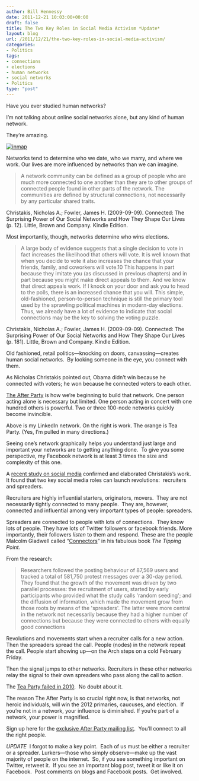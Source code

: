 ```yaml
---
author: Bill Hennessy
date: 2011-12-21 10:03:00+00:00
draft: false
title: The Two Key Roles in Social Media Activism *Update*
layout: blog
url: /2011/12/21/the-two-key-roles-in-social-media-activism/
categories:
- Politics
tags:
- connections
- elections
- human networks
- social networks
- Politics
type: "post"
---
```


Have you ever studied human networks?

I’m not talking about online social networks alone, but any kind of human network.

They’re amazing.

[![inmap](https://hennessysview.com/wp-content/uploads/2011/12/inmap_thumb.gif)
](https://hennessysview.com/wp-content/uploads/2011/12/inmap.gif)

Networks tend to determine who we date, who we marry, and where we work. Our lives are more influenced by networks than we can imagine.



> A network community can be defined as a group of people who are much more connected to one another than they are to other groups of connected people found in other parts of the network. The communities are defined by structural connections, not necessarily by any particular shared traits.

Christakis, Nicholas A.; Fowler, James H. (2009-09-09). Connected: The Surprising Power of Our Social Networks and How They Shape Our Lives (p. 12). Little, Brown and Company. Kindle Edition.



Most importantly, though, networks determine who wins elections.



> A large body of evidence suggests that a single decision to vote in fact increases the likelihood that others will vote. It is well known that when you decide to vote it also increases the chance that your friends, family, and coworkers will vote.10 This happens in part because they imitate you (as discussed in previous chapters) and in part because you might make direct appeals to them. And we know that direct appeals work. If I knock on your door and ask you to head to the polls, there is an increased chance that you will. This simple, old-fashioned, person-to-person technique is still the primary tool used by the sprawling political machines in modern-day elections. Thus, we already have a lot of evidence to indicate that social connections may be the key to solving the voting puzzle.

Christakis, Nicholas A.; Fowler, James H. (2009-09-09). Connected: The Surprising Power of Our Social Networks and How They Shape Our Lives (p. 181). Little, Brown and Company. Kindle Edition.



Old fashioned, retail politics—knocking on doors, canvassing—creates human social networks.  By looking someone in the eye, you connect with them.

As Nicholas Christakis pointed out, Obama didn’t win because he connected with voters; he won because he connected voters to each other.

[The After Party](https://stlouisteaparty.com/category/the-after-party/) is how we’re beginning to build that network. One person acting alone is necessary but limited. One person acting in concert with one hundred others is powerful. Two or three 100-node networks quickly become invincible.

Above is my LinkedIn network. On the right is work. The orange is Tea Party. (Yes, I’m pulled in many directions.)

Seeing one’s network graphically helps you understand just large and important your networks are to getting anything done.  To give you some perspective, my Facebook network is at least 3 times the size and complexity of this one.

A [recent study on social media](https://www.sciencedaily.com/releases/2011/12/111220194345.htm) confirmed and elaborated Christakis’s work. It found that two key social media roles can launch revolutions:  recruiters and spreaders.

Recruiters are highly influential starters, originators, movers.  They are not necessarily tightly connected to many people.  They are, however, connected and influential among very important types of people: spreaders.

Spreaders are connected to people with lots of connections.  They know lots of people. They have lots of Twitter followers or facebook friends. More importantly, their followers _listen_ to them and respond. These are the people Malcolm Gladwell called “[Connectors](https://www.gladwell.com/tippingpoint/tp_excerpt2.html)” in his fabulous book _The Tipping Point._

From the research:



> Researchers followed the posting behaviour of 87,569 users and tracked a total of 581,750 protest messages over a 30-day period. They found that the growth of the movement was driven by two parallel processes: the recruitment of users, started by early participants who provided what the study calls 'random seeding'; and the diffusion of information, which made the movement grow from those roots by means of the 'spreaders'. The latter were more central in the network not necessarily because they had a higher number of connections but because they were connected to others with equally good connections



Revolutions and movements start when a recruiter calls for a new action. Then the spreaders spread the call. People (nodes) in the network repeat the call. People start showing up—on the Arch steps on a cold February Friday.

Then the signal jumps to other networks. Recruiters in these other networks relay the signal to their own spreaders who pass along the call to action.

The [Tea Party failed in 2010](https://stlouisteaparty.com/2011/12/20/the-tea-party-failed-in-2010/).  No doubt about it.

The reason The After Party is so crucial right now, is that networks, not heroic individuals, will win the 2012 primaries, caucuses, and election.  If you’re not in a network, your influence is diminished. If you’re part of a network, your power is magnified.

Sign up here for the [exclusive After Party mailing list](https://eepurl.com/fThsX).  You’ll connect to all the right people.

_UPDATE_  I forgot to make a key point.  Each of us must be either a recruiter or a spreader. Lurkers—those who simply observe—make up the vast majority of people on the internet.  So, if you see something important on Twitter, retweet it.  If you see an important blog post, tweet it or like it on Facebook.  Post comments on blogs and Facebook posts.  Get involved.
